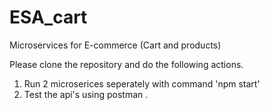# ESA_cart
Microservices for E-commerce (Cart and products)

Please clone the repository and do the following actions.

1. Run 2 microserices seperately with command 'npm start' 
2. Test the api's using postman . 

